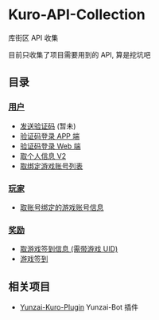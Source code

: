 # Kuro-API-Collection

库街区 API 收集

目前只收集了项目需要用到的 API, 算是挖坑吧

## 目录

### [用户](/API/user)

- [发送验证码](#) (暂未)
- [验证码登录 APP 端](/API/user/sdkLogin.md)
- [验证码登录 Web 端](/API/user/sdkLoginForH5.md)
- [取个人信息 V2](/API/user/mineV2.md)
- [取绑定游戏账号列表](/API/user/role/findRoleList.md)

### [玩家](/API/gamer)

- [取账号绑定的游戏账号信息](/API/gamer/role/list.md)

### [奖励](/API/encourage)

- [取游戏签到信息 (需带游戏 UID)](/API/encourage/signIn/initSignIn.md)
- [游戏签到](/API/encourage/signIn.md)

## 相关项目
- [Yunzai-Kuro-Plugin](https://github.com/TomyJan/Yunzai-Kuro-Plugin) Yunzai-Bot 插件

